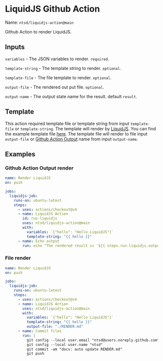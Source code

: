 # LiquidJS Github Action

Name: `ntsd/liquidjs-action@main`

Github Action to render LiquidJS.

## Inputs

`variables` - The JSON variables to render. `required`.

`template-string` - The template string to render. `optional`.

`template-file` - The file template to render. `optional`.

`output-file` - The rendered out put file. `optional`.

`output-name` - The output state name for the result. default `result`.

## Template

This action required template file or template string from input `template-file` or `template-string`. The template  will render by [LiquidJS](https://liquidjs.com/).
You can find the example template file [here](https://github.com/ntsd/liquidjs-action/blob/master/example/TEMPLATE.md).
The template file will render to file input `output-file` or [Github Action Output](https://docs.github.com/en/github-ae@latest/actions/using-workflows/workflow-commands-for-github-actions#using-workflow-commands-to-access-toolkit-functions) name from input `output-name`.

## Examples

### Github Action Output render

```yml
name: Render LiquidJS
on: push

jobs:
  liquidjs-job:
    runs-on: ubuntu-latest
    steps:
      - uses: actions/checkout@v4
      - name: LiquidJS Action
        id: run-liquidjs
        uses: ntsd/liquidjs-action@main
        with:
          variables: `{"hello": "Hello LiquidJS"}`
          template-string: "{{ hello }}"
      - name: Echo output
        run: echo "The rendered result is '${{ steps.run-liquidjs.outputs.result }}'"
```

### File render

```yml
name: Render LiquidJS
on: push

jobs:
  liquidjs-job:
    runs-on: ubuntu-latest
    steps:
      - uses: actions/checkout@v4
      - name: LiquidJS Action
        uses: ntsd/liquidjs-action@main
        with:
          variables: `{"hello": "Hello LiquidJS"}`
          template-string: "{{ hello }}"
          output-file: "./RENDER.md"
      - name: Commit files
        run: |
          git config --local user.email "ntsd@users.noreply.github.com"
          git config --local user.name "ntsd"
          git commit -am "docs: auto update RENDER.md"
          git push
```
